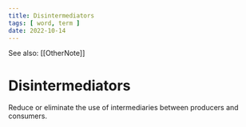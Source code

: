 ```yaml
---
title: Disintermediators
tags: [ word, term ]
date: 2022-10-14
---
```


See also: [[OtherNote]]

# Disintermediators 
Reduce or eliminate the use of intermediaries between producers and consumers.
